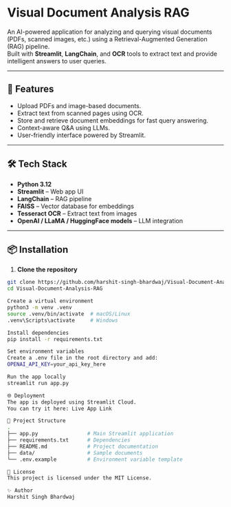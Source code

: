 # Visual Document Analysis RAG

An AI-powered application for analyzing and querying visual documents (PDFs, scanned images, etc.) using a Retrieval-Augmented Generation (RAG) pipeline.  
Built with **Streamlit**, **LangChain**, and **OCR** tools to extract text and provide intelligent answers to user queries.

---

## 🚀 Features
- Upload PDFs and image-based documents.
- Extract text from scanned pages using OCR.
- Store and retrieve document embeddings for fast query answering.
- Context-aware Q&A using LLMs.
- User-friendly interface powered by Streamlit.

---

## 🛠️ Tech Stack
- **Python 3.12**
- **Streamlit** – Web app UI
- **LangChain** – RAG pipeline
- **FAISS** – Vector database for embeddings
- **Tesseract OCR** – Extract text from images
- **OpenAI / LLaMA / HuggingFace models** – LLM integration

---

## 📦 Installation
1. **Clone the repository**
```bash
git clone https://github.com/harshit-singh-bhardwaj/Visual-Document-Analysis-RAG.git
cd Visual-Document-Analysis-RAG

Create a virtual environment
python3 -m venv .venv
source .venv/bin/activate  # macOS/Linux
.venv\Scripts\activate     # Windows

Install dependencies
pip install -r requirements.txt

Set environment variables
Create a .env file in the root directory and add:
OPENAI_API_KEY=your_api_key_here

Run the app locally
streamlit run app.py

🌐 Deployment
The app is deployed using Streamlit Cloud.
You can try it here: Live App Link

📄 Project Structure
.
├── app.py                # Main Streamlit application
├── requirements.txt      # Dependencies
├── README.md             # Project documentation
├── data/                 # Sample documents
└── .env.example          # Environment variable template

📜 License
This project is licensed under the MIT License.

✨ Author
Harshit Singh Bhardwaj